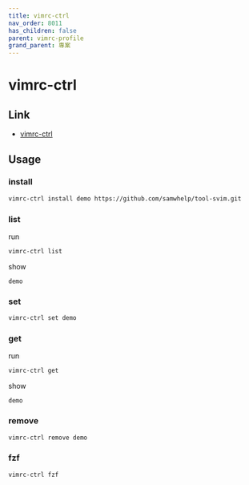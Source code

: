 ```yaml
---
title: vimrc-ctrl
nav_order: 8011
has_children: false
parent: vimrc-profile
grand_parent: 專案
---
```


# vimrc-ctrl


## Link

* [vimrc-ctrl](https://github.com/samwhelp/note-about-vim/tree/gh-pages/_demo/project/vimrc-profile/vimrc-ctrl)


## Usage

### install

``` sh
vimrc-ctrl install demo https://github.com/samwhelp/tool-svim.git
```

### list

run

``` sh
vimrc-ctrl list
```

show

```
demo
```

### set

``` sh
vimrc-ctrl set demo
```


### get

run

``` sh
vimrc-ctrl get
```

show

```
demo
```

### remove

``` sh
vimrc-ctrl remove demo
```

### fzf

``` sh
vimrc-ctrl fzf
```
